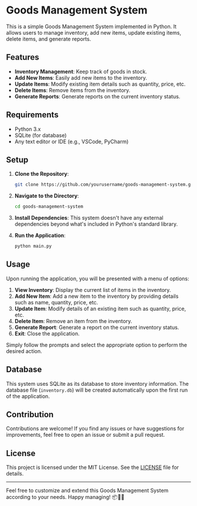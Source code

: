 # Goods Management System

This is a simple Goods Management System implemented in Python. It allows users to manage inventory, add new items, update existing items, delete items, and generate reports.

## Features

- **Inventory Management**: Keep track of goods in stock.
- **Add New Items**: Easily add new items to the inventory.
- **Update Items**: Modify existing item details such as quantity, price, etc.
- **Delete Items**: Remove items from the inventory.
- **Generate Reports**: Generate reports on the current inventory status.

## Requirements

- Python 3.x
- SQLite (for database)
- Any text editor or IDE (e.g., VSCode, PyCharm)

## Setup

1. **Clone the Repository**: 
    ```bash
    git clone https://github.com/yourusername/goods-management-system.git
    ```

2. **Navigate to the Directory**:
    ```bash
    cd goods-management-system
    ```

3. **Install Dependencies**:
    This system doesn't have any external dependencies beyond what's included in Python's standard library.

4. **Run the Application**:
    ```bash
    python main.py
    ```

## Usage

Upon running the application, you will be presented with a menu of options:

1. **View Inventory**: Display the current list of items in the inventory.
2. **Add New Item**: Add a new item to the inventory by providing details such as name, quantity, price, etc.
3. **Update Item**: Modify details of an existing item such as quantity, price, etc.
4. **Delete Item**: Remove an item from the inventory.
5. **Generate Report**: Generate a report on the current inventory status.
6. **Exit**: Close the application.

Simply follow the prompts and select the appropriate option to perform the desired action.

## Database

This system uses SQLite as its database to store inventory information. The database file (`inventory.db`) will be created automatically upon the first run of the application.

## Contribution

Contributions are welcome! If you find any issues or have suggestions for improvements, feel free to open an issue or submit a pull request.

## License

This project is licensed under the MIT License. See the [LICENSE](LICENSE) file for details.

---

Feel free to customize and extend this Goods Management System according to your needs. Happy managing! 📦🔧🚀
